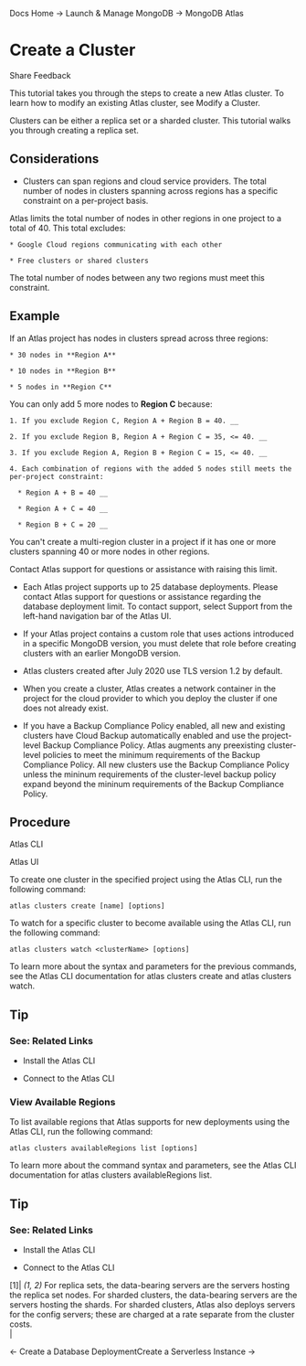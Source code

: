 Docs Home → Launch & Manage MongoDB → MongoDB Atlas

# Create a Cluster

Share Feedback

This tutorial takes you through the steps to create a new Atlas cluster. To
learn how to modify an existing Atlas cluster, see Modify a Cluster.

Clusters can be either a replica set or a sharded cluster. This tutorial walks
you through creating a replica set.

## Considerations

  * Clusters can span regions and cloud service providers. The total number of nodes in clusters spanning across regions has a specific constraint on a per-project basis.

Atlas limits the total number of nodes in other regions in one project to a
total of 40. This total excludes:

    * Google Cloud regions communicating with each other

    * Free clusters or shared clusters

The total number of nodes between any two regions must meet this constraint.

## Example

If an Atlas project has nodes in clusters spread across three regions:

    * 30 nodes in **Region A**

    * 10 nodes in **Region B**

    * 5 nodes in **Region C**

You can only add 5 more nodes to **Region C** because:

    1. If you exclude Region C, Region A + Region B = 40. __

    2. If you exclude Region B, Region A + Region C = 35, <= 40. __

    3. If you exclude Region A, Region B + Region C = 15, <= 40. __

    4. Each combination of regions with the added 5 nodes still meets the per-project constraint:

      * Region A + B = 40 __

      * Region A + C = 40 __

      * Region B + C = 20 __

You can't create a multi-region cluster in a project if it has one or more
clusters spanning 40 or more nodes in other regions.

Contact Atlas support for questions or assistance with raising this limit.

  * Each Atlas project supports up to 25 database deployments. Please contact Atlas support for questions or assistance regarding the database deployment limit. To contact support, select Support from the left-hand navigation bar of the Atlas UI.

  * If your Atlas project contains a custom role that uses actions introduced in a specific MongoDB version, you must delete that role before creating clusters with an earlier MongoDB version.

  * Atlas clusters created after July 2020 use TLS version 1.2 by default.

  * When you create a cluster, Atlas creates a network container in the project for the cloud provider to which you deploy the cluster if one does not already exist.

  * If you have a Backup Compliance Policy enabled, all new and existing clusters have Cloud Backup automatically enabled and use the project-level Backup Compliance Policy. Atlas augments any preexisting cluster-level policies to meet the minimum requirements of the Backup Compliance Policy. All new clusters use the Backup Compliance Policy unless the mininum requirements of the cluster-level backup policy expand beyond the mininum requirements of the Backup Compliance Policy.

## Procedure

Atlas CLI

Atlas UI

To create one cluster in the specified project using the Atlas CLI, run the
following command:

    
    
    atlas clusters create [name] [options]  
      
  
To watch for a specific cluster to become available using the Atlas CLI, run
the following command:

    
    
    atlas clusters watch <clusterName> [options]  
      
  
To learn more about the syntax and parameters for the previous commands, see
the Atlas CLI documentation for atlas clusters create and atlas clusters
watch.

## Tip

### See: Related Links

  * Install the Atlas CLI

  * Connect to the Atlas CLI

### View Available Regions

To list available regions that Atlas supports for new deployments using the
Atlas CLI, run the following command:

    
    
    atlas clusters availableRegions list [options]  
      
  
To learn more about the command syntax and parameters, see the Atlas CLI
documentation for atlas clusters availableRegions list.

## Tip

### See: Related Links

  * Install the Atlas CLI

  * Connect to the Atlas CLI

[1]|  _(1, 2)_ For replica sets, the data-bearing servers are the servers
hosting the replica set nodes. For sharded clusters, the data-bearing servers
are the servers hosting the shards. For sharded clusters, Atlas also deploys
servers for the config servers; these are charged at a rate separate from the
cluster costs.  
|  
  
← Create a Database DeploymentCreate a Serverless Instance →

